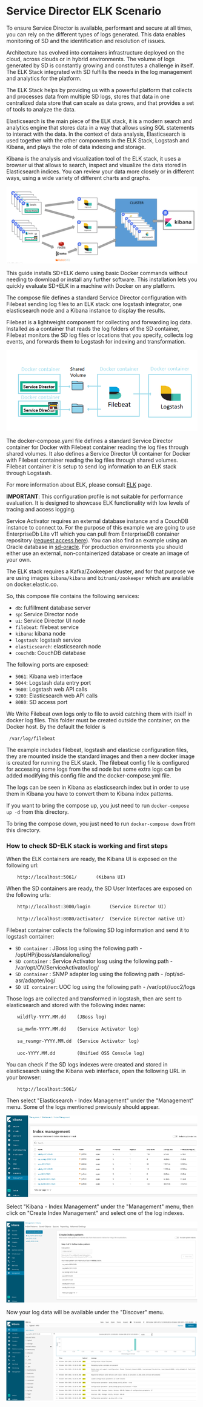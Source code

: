 # Service Director ELK Scenario

To ensure Service Director is available, performant and secure at all times, you can rely on the different types of logs generated. This data enables monitoring of SD and the identification and resolution of issues. 

Architecture has evolved into containers infrastructure deployed on the cloud, across clouds or in hybrid environments. The volume of logs generated by SD is constantly growing and constitutes a challenge in itself. The ELK Stack integrated with SD fulfills the needs in the log management and analytics for the platform. 

The ELK Stack helps by providing us with a powerful platform that collects and processes data from multiple SD logs, stores that data in one centralized data store that can scale as data grows, and that provides a set of tools to analyze the data.

Elasticsearch is the main piece of the ELK stack, it is a modern search and analytics engine that stores data in a way that allows using SQL statements to interact with the data. In the context of data analysis, Elasticsearch is used together with the other components in the ELK Stack, Logstash and Kibana, and plays the role of data indexing and storage.

Kibana is the analysis and visualization tool of the ELK stack, it uses a browser ui that allows to search, inspect and visualize the data stored in Elasticsearch indices. You can review your data more closely or in different ways, using a wide variety of different charts and graphs.

![Kubernetes cluster](./docs/images/SD_elk1.png)

This guide installs SD+ELK demo using basic Docker commands without needing to download or install any further software. This installation lets you quickly evaluate SD+ELK in a machine with Docker on any platform.

The compose file defines a standard Service Director configuration with Filebeat sending log files to an ELK stack: one logstash integrator, one elasticsearch node and a Kibana instance to display the results.

Filebeat is a lightweight component for collecting and forwarding log data. Installed as a container that reads the log folders of the SD container, Filebeat monitors the SD log files or locations that you specify, collects log events, and forwards them to Logstash for indexing and transformation.

![Kubernetes cluster](./docs/images/SD_elk2.png)

The docker-compose.yaml file defines a standard Service Director container for Docker with Filebeat container reading the log files through shared volumes. It also defines a  Service Director UI container for Docker with Filebeat container reading the log files through shared volumes. Filebeat container it is setup to send log information to an ELK stack through Logstash. 

For more information about ELK, please consult [ELK](https://www.elastic.co/what-is/elk-stack) page.

**IMPORTANT**:  This configuration profile is not suitable for performance evaluation. It is designed to showcase ELK functionality with low levels of tracing and access logging.

Service Activator requires an external database instance and a CouchDB instance to connect to. For the purpose of this example we are going to use EnterpriseDb Lite v11 which you can pull from EnterpriseDB container repository ([request access here](https://www.enterprisedb.com/repository-access-request)). You can also find an example using an Oracle database in [sd-oracle](../sd-oracle). For production environments you should either use an external, non-containerized database or create an image of your own.

The ELK stack requires a Kafka/Zookeeper cluster, and for that purpose we are using images `kibana/kibana` and `bitnami/zookeeper` which are available on docker.elastic.co.

So, this compose file contains the following services:

- `db`: fulfillment database server
- `sp`: Service Director node
- `ui`: Service Director UI node
- `filebeat`: filebeat service
- `kibana`: kibana node
- `logstash`: logstash service
- `elasticsearch`: elasticsearch node
- `couchdb`: CouchDB database

The following ports are exposed:

- `5061`: Kibana web interface
- `5044`: Logstash data entry port
- `9600`: Logstash web API calls 
- `9200`: Elasticsearch web API calls
- `8080`: SD access port

We Write Filebeat own logs only to file to avoid catching them with itself in docker log files. This folder must be created outside the container, on the Docker host. By the default the folder is 

     /var/log/filebeat

The example includes filebeat, logstash and elasticse configuration files, they are mounted inside the standard images and then a new docker image is created for running the ELK stack. The filebeat config file is configured for accessing some logs from the sd node but some extra logs can be added modifying this config file and the docker-compose.yml file.

The logs can be seen in Kibana as elasticsearch index but in order to use them in Kibana you have to convert them to Kibana index patterns. 

If you want to bring the compose up, you just need to run `docker-compose up -d` from this directory.

To bring the compose down, you just need to run `docker-compose down` from this directory.

###  How to check SD-ELK stack is working and first steps

When the ELK containers are ready, the Kibana UI is exposed on the following url:

        http://localhost:5061/       (Kibana UI)


When the SD containers are ready,  the SD User Interfaces are exposed on the following urls:

        http://localhost:3000/login       (Service Director UI)
      
        http://localhost:8080/activator/  (Service Director native UI)

Filebeat container collects the following SD log information and send it to logstash container:


 - `SD container`    : JBoss log using the following path - /opt/HP/jboss/standalone/log/
 - `SD container`    : Service Activator losg using the following path - /var/opt/OV/ServiceActivator/log/
 - `SD container`    : SNMP adapter log using the following path - /opt/sd-asr/adapter/log/
 - `SD UI container`: UOC log using the following path - /var/opt//uoc2/logs

Those logs are collected and transformed in logstash, then are sent to elasticsearch and stored with the following index name:

        wildfly-YYYY.MM.dd    (JBoss log)
      
        sa_mwfm-YYYY.MM.dd    (Service Activator log)
        
        sa_resmgr-YYYY.MM.dd  (Service Activator log)
        
        uoc-YYYY.MM.dd        (Unified OSS Console log)        

You can check if the SD logs indexes were created and stored in elasticsearch using the Kibana web interface, open the following URL in your browser: 

        http://localhost:5061/
      

Then select "Elasticsearch - Index Management" under the "Management" menu. Some of the logs mentioned previously should appear.

![Kubernetes cluster](./docs/images/SD_elk3.png)
 


Select "Kibana - Index Management" under the "Management" menu, then click on "Create Index Management" and select one of the log indexes. 

![Kubernetes cluster](./docs/images/SD_elk4.png)

Now your log data will be available under the "Discover" menu. 

  
![Kubernetes cluster](./docs/images/SD_elk5.png)  